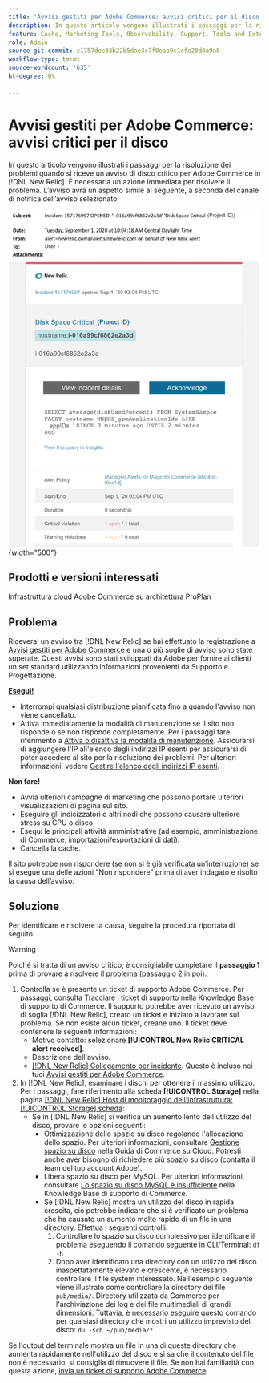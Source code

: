 ```yaml
---
title: 'Avvisi gestiti per Adobe Commerce: avvisi critici per il disco'
description: In questo articolo vengono illustrati i passaggi per la risoluzione dei problemi quando si riceve un avviso di disco critico per Adobe Commerce in [!DNL New Relic]. È necessaria un'azione immediata per risolvere il problema.
feature: Cache, Marketing Tools, Observability, Support, Tools and External Services
role: Admin
source-git-commit: c1757dee33b22b5dae3c7f0eab9c1efe20d0a9a8
workflow-type: tm+mt
source-wordcount: '635'
ht-degree: 0%

---
```



# Avvisi gestiti per Adobe Commerce: avvisi critici per il disco

In questo articolo vengono illustrati i passaggi per la risoluzione dei problemi quando si riceve un avviso di disco critico per Adobe Commerce in [!DNL New Relic]. È necessaria un&#39;azione immediata per risolvere il problema. L’avviso avrà un aspetto simile al seguente, a seconda del canale di notifica dell’avviso selezionato.

![avviso disco critico](../../assets/managed-alerts/disk-critical-magento-managed.png){width="500"}

## Prodotti e versioni interessati

Infrastruttura cloud Adobe Commerce su architettura ProPlan

## Problema

Riceverai un avviso tra [!DNL New Relic] se hai effettuato la registrazione a [Avvisi gestiti per Adobe Commerce](managed-alerts-for-magento-commerce.md) e una o più soglie di avviso sono state superate. Questi avvisi sono stati sviluppati da Adobe per fornire ai clienti un set standard utilizzando informazioni provenienti da Supporto e Progettazione.

<u> **Esegui!** </u>

* Interrompi qualsiasi distribuzione pianificata fino a quando l&#39;avviso non viene cancellato.
* Attiva immediatamente la modalità di manutenzione se il sito non risponde o se non risponde completamente. Per i passaggi fare riferimento a [Attiva o disattiva la modalità di manutenzione](https://experienceleague.adobe.com/en/docs/commerce-operations/installation-guide/tutorials/maintenance-mode). Assicurarsi di aggiungere l&#39;IP all&#39;elenco degli indirizzi IP esenti per assicurarsi di poter accedere al sito per la risoluzione dei problemi. Per ulteriori informazioni, vedere [Gestire l&#39;elenco degli indirizzi IP esenti](https://experienceleague.adobe.com/en/docs/commerce-operations/installation-guide/tutorials/maintenance-mode#maintain-the-list-of-exempt-ip-addresses).

**Non fare!**

* Avvia ulteriori campagne di marketing che possono portare ulteriori visualizzazioni di pagina sul sito.
* Eseguire gli indicizzatori o altri nodi che possono causare ulteriore stress su CPU o disco.
* Esegui le principali attività amministrative (ad esempio, amministrazione di Commerce, importazioni/esportazioni di dati).
* Cancella la cache.

Il sito potrebbe non rispondere (se non si è già verificata un’interruzione) se si esegue una delle azioni &quot;Non rispondere&quot; prima di aver indagato e risolto la causa dell’avviso.

## Soluzione

Per identificare e risolvere la causa, seguire la procedura riportata di seguito.

>[!WARNING]
>
>Poiché si tratta di un avviso critico, è consigliabile completare il **passaggio 1** prima di provare a risolvere il problema (passaggio 2 in poi).

1. Controlla se è presente un ticket di supporto Adobe Commerce. Per i passaggi, consulta [Tracciare i ticket di supporto](https://experienceleague.adobe.com/en/docs/commerce-knowledge-base/kb/help-center-guide/magento-help-center-user-guide#track-support-case) nella Knowledge Base di supporto di Commerce. Il supporto potrebbe aver ricevuto un avviso di soglia [!DNL New Relic], creato un ticket e iniziato a lavorare sul problema. Se non esiste alcun ticket, creane uno. Il ticket deve contenere le seguenti informazioni:
   * Motivo contatto: selezionare **[!UICONTROL New Relic CRITICAL alert received]**.
   * Descrizione dell&#39;avviso.
   * [[!DNL New Relic] Collegamento per incidente](https://docs.newrelic.com/docs/alerts/incident-management/view-event-details-incidents/). Questo è incluso nei tuoi [Avvisi gestiti per Adobe Commerce](managed-alerts-for-magento-commerce.md).
1. In [!DNL New Relic], esaminare i dischi per ottenere il massimo utilizzo. Per i passaggi, fare riferimento alla scheda **[!UICONTROL Storage]** nella pagina [[!DNL New Relic] Host di monitoraggio dell&#39;infrastruttura: [!UICONTROL Storage] scheda](https://docs.newrelic.com/docs/infrastructure/infrastructure-ui-pages/infra-hosts-ui-page/#storage):
   * Se in [!DNL New Relic] si verifica un aumento lento dell&#39;utilizzo del disco, provare le opzioni seguenti:
      * Ottimizzazione dello spazio su disco regolando l&#39;allocazione dello spazio. Per ulteriori informazioni, consultare [Gestione spazio su disco](https://experienceleague.adobe.com/docs/commerce-cloud-service/user-guide/develop/storage/manage-disk-space.html) nella Guida di Commerce su Cloud. Potresti anche aver bisogno di richiedere più spazio su disco (contatta il team del tuo account Adobe).
      * Libera spazio su disco per MySQL. Per ulteriori informazioni, consultare [Lo spazio su disco MySQL è insufficiente](https://experienceleague.adobe.com/en/docs/commerce-knowledge-base/kb/troubleshooting/database/mysql-disk-space-is-low-on-magento-commerce-cloud) nella Knowledge Base di supporto di Commerce.
      * Se [!DNL New Relic] mostra un utilizzo del disco in rapida crescita, ciò potrebbe indicare che si è verificato un problema che ha causato un aumento molto rapido di un file in una directory. Effettua i seguenti controlli:
         1. Controllare lo spazio su disco complessivo per identificare il problema eseguendo il comando seguente in CLI/Terminal: `df -h`
         1. Dopo aver identificato una directory con un utilizzo del disco inaspettatamente elevato e crescente, è necessario controllare il file system interessato. Nell&#39;esempio seguente viene illustrato come controllare la directory dei file `pub/media/`. Directory utilizzata da Commerce per l&#39;archiviazione dei log e dei file multimediali di grandi dimensioni. Tuttavia, è necessario eseguire questo comando per qualsiasi directory che mostri un utilizzo imprevisto del disco: `du -sch ~/pub/media/*`

Se l&#39;output del terminale mostra un file in una di queste directory che aumenta rapidamente nell&#39;utilizzo del disco e si sa che il contenuto del file non è necessario, si consiglia di rimuovere il file. Se non hai familiarità con questa azione, [invia un ticket di supporto Adobe Commerce](https://experienceleague.adobe.com/en/docs/commerce-knowledge-base/kb/help-center-guide/magento-help-center-user-guide#support-case).
